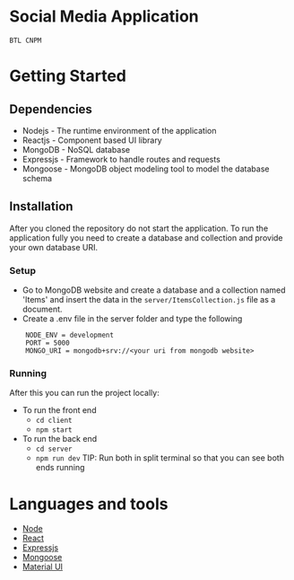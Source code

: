 # Social Media Application

<code>BTL CNPM</code>

# Getting Started

## Dependencies

- Nodejs - The runtime environment of the application
- Reactjs - Component based UI library
- MongoDB - NoSQL database
- Expressjs - Framework to handle routes and requests
- Mongoose - MongoDB object modeling tool to model the database schema

## Installation

After you cloned the repository do not start the application. To run the application fully you need to create a database and collection and provide your own database URI.

### Setup

- Go to MongoDB website and create a database and a collection named 'Items' and insert the data in the <code>server/ItemsCollection.js</code> file as a document.
- Create a .env file in the server folder and type the following

```
    NODE_ENV = development
    PORT = 5000
    MONGO_URI = mongodb+srv://<your uri from mongodb website>
```

### Running

After this you can run the project locally:

- To run the front end
  - <code>cd client</code>
  - <code>npm start</code>
- To run the back end
  - <code>cd server</code>
  - <code>npm run dev</code>
    TIP: Run both in split terminal so that you can see both ends running

# Languages and tools

- [Node](https://nodejs.org)
- [React](https://reactjs.org/)
- [Expressjs](https://expressjs.com)
- [Mongoose](https://mongoosejs.com)
- [Material UI](https://mui.com/)
